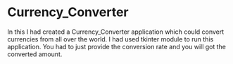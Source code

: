 # Currency_Converter
In this I had created a Currency_Converter application which could convert currencies from all over the world.
I had used tkinter module to run this application.
You had to just provide the conversion rate and you will got the converted amount.
